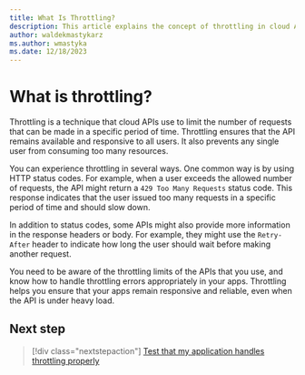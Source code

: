 ```yaml
---
title: What Is Throttling?
description: This article explains the concept of throttling in cloud APIs.
author: waldekmastykarz
ms.author: wmastyka
ms.date: 12/18/2023
---
```


# What is throttling?

Throttling is a technique that cloud APIs use to limit the number of requests that can be made in a specific period of time. Throttling ensures that the API remains available and responsive to all users. It also prevents any single user from consuming too many resources.

You can experience throttling in several ways. One common way is by using HTTP status codes. For example, when a user exceeds the allowed number of requests, the API might return a `429 Too Many Requests` status code. This response indicates that the user issued too many requests in a specific period of time and should slow down.

In addition to status codes, some APIs might also provide more information in the response headers or body. For example, they might use the `Retry-After` header to indicate how long the user should wait before making another request.

You need to be aware of the throttling limits of the APIs that you use, and know how to handle throttling errors appropriately in your apps. Throttling helps you ensure that your apps remain responsive and reliable, even when the API is under heavy load.

## Next step

> [!div class="nextstepaction"]
> [Test that my application handles throttling properly](../how-to/test-that-my-application-handles-throttling-properly.md)
